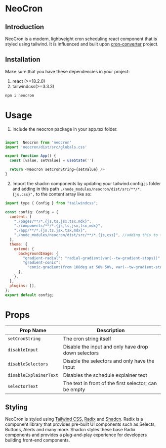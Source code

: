 # NeoCron

## Introduction

NeoCron is a modern, lightweight cron scheduling react component that is styled using tailwind. It is influenced and built upon [cron-converter](https://github.com/roccivic/cron-converter) project.

## Installation

Make sure that you have these dependencies in your project:
1. react (>=18.2.0)
2. tailwindcss(>=3.3.3)

```bash
npm i neocron
```


# Usage
1. Include the neocron package in your app.tsx folder. 

```javascript

import  Neocron from 'neocron'
import 'neocron/dist/src/globals.css'

export function App() {
  const [value, setValue] = useState('')

  return <Neocron setCronString={setValue} />
}
```
2. Import the shadcn components by updating your tailwind.config.js folder and adding in this path `./node_modules/neocron/dist/src/**/*.{js,css}",` to the content array like so:

```js
import type { Config } from "tailwindcss";

const config: Config = {
  content: [
    "./pages/**/*.{js,ts,jsx,tsx,mdx}",
    "./components/**/*.{js,ts,jsx,tsx,mdx}",
    "./app/**/*.{js,ts,jsx,tsx,mdx}",
    "./node_modules/neocron/dist/src/**/*.{js,css}", //adding this to the file makes the shadcn components work
  ],
  theme: {
    extend: {
      backgroundImage: {
        "gradient-radial": "radial-gradient(var(--tw-gradient-stops))",
        "gradient-conic":
          "conic-gradient(from 180deg at 50% 50%, var(--tw-gradient-stops))",
      },
    },
  },
  plugins: [],
};
export default config;
```
# Props

| Prop Name            | Description                                                        |
|----------------------|--------------------------------------------------------------------|
| `setCronString`      | The cron string itself                                             |
| `disableInput`       | Disable the input and only have drop down selectors                |
| `disableSelectors`   | Disable the selectors and only have the input                      |
| `disableExplainerText`| Disables the schedule explainer text                               |
| `selectorText`       | The text in front of the first selector; can be empty              |


## Styling

NeoCron is styled using [Tailwind CSS](https://tailwindcss.com/), [Radix](https://www.radix-ui.com/) and [Shadcn](https://ui.shadcn.com/). Radix is a component library that provides pre-built UI components such as Selects, Buttons, Alerts and many more. Shadcn styles these base Radix components and provides a plug-and-play experience for developers building front-end components.
